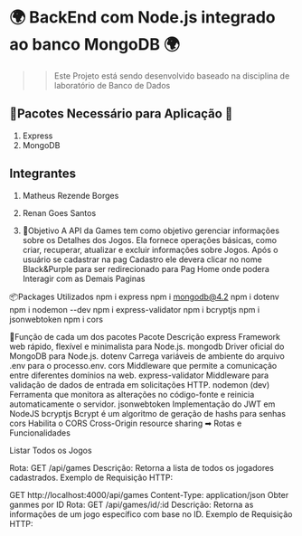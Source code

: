 # 🌍 BackEnd com Node.js integrado ao banco MongoDB 🌍

>> Este Projeto está sendo desenvolvido baseado na disciplina de laboratório de Banco de Dados

## 🚨Pacotes Necessário para Aplicação 🚨
1. Express
2. MongoDB 

## Integrantes 
1. Matheus Rezende Borges
2. Renan Goes Santos

3. 🎯Objetivo
A API da Games tem como objetivo gerenciar informações sobre os Detalhes dos Jogos. Ela fornece operações básicas, como criar, recuperar, atualizar e excluir informações sobre Jogos.
Após o usuário se cadastrar na pag Cadastro ele devera clicar no nome Black&Purple para ser redirecionado para Pag Home onde podera Interagir com as Demais Paginas


📦Packages Utilizados
npm i express
npm i mongodb@4.2
npm i dotenv
npm i nodemon --dev
npm i express-validator
npm i bcryptjs
npm i jsonwebtoken
npm i cors

📝Função de cada um dos pacotes
Pacote	Descrição
express	Framework web rápido, flexível e minimalista para Node.js.
mongodb	Driver oficial do MongoDB para Node.js.
dotenv	Carrega variáveis ​​de ambiente do arquivo .env para o processo.env.
cors	Middleware que permite a comunicação entre diferentes domínios na web.
express-validator	Middleware para validação de dados de entrada em solicitações HTTP.
nodemon (dev)	Ferramenta que monitora as alterações no código-fonte e reinicia automaticamente o servidor.
jsonwebtoken	Implementação do JWT em NodeJS
bcryptjs	Bcrypt é um algoritmo de geração de hashs para senhas
cors	Habilita o CORS Cross-Origin resource sharing
➡ Rotas e Funcionalidades

Listar Todos os Jogos

Rota: GET /api/games
Descrição: Retorna a lista de todos os jogadores cadastrados.
Exemplo de Requisição HTTP:

GET http://localhost:4000/api/games
Content-Type: application/json
Obter ganmes por ID
Rota: GET /api/games/id/:id
Descrição: Retorna as informações de um jogo específico com base no ID.
Exemplo de Requisição HTTP:
